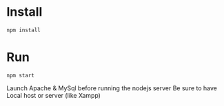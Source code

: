# Install

`npm install`

# Run

`npm start`

Launch Apache & MySql before running the nodejs server
Be sure to have Local host or server (like Xampp)